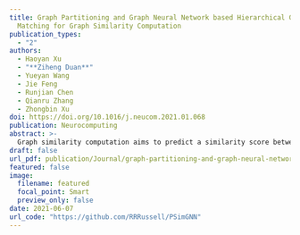 ```yaml
---
title: Graph Partitioning and Graph Neural Network based Hierarchical Graph
  Matching for Graph Similarity Computation
publication_types:
  - "2"
authors:
  - Haoyan Xu
  - "**Ziheng Duan**"
  - Yueyan Wang
  - Jie Feng
  - Runjian Chen
  - Qianru Zhang
  - Zhongbin Xu
doi: https://doi.org/10.1016/j.neucom.2021.01.068
publication: Neurocomputing
abstract: >-
  Graph similarity computation aims to predict a similarity score between one pair of graphs to facilitate downstream applications, such as finding the most similar chemical compounds similar to a query compound or Fewshot 3D Action Recognition. Recently, some graph similarity computation models based on neural networks have been proposed, which are either based on graph-level interaction or node-level comparison. However, when the number of nodes in the graph increases, it will inevitably bring about reduced representation ability or high computation cost. Motivated by this observation, we propose a graph partitioning and graph neural network-based model, called PSimGNN, to effectively resolve this issue. Specifically, each of the input graphs is partitioned into a set of subgraphs to extract the local structural features directly. Next, a novel graph neural network with an attention mechanism is designed to map each subgraph into an embedding vector. Some of these subgraph pairs are automatically selected for node-level comparison to supplement the subgraph-level embedding with fine-grained information. Finally, coarse-grained interaction information among subgraphs and fine-grained comparison information among nodes in different subgraphs are integrated to predict the final similarity score. Experimental results on graph datasets with different graph sizes demonstrate that PSimGNN outperforms state-of-the-art methods in graph similarity computation tasks using approximate Graph Edit Distance (GED) as the graph similarity metric.
draft: false
url_pdf: publication/Journal/graph-partitioning-and-graph-neural-network-based-hierarchical-graph-matching-for-graph-similarity-computation/1-s2.0-S0925231221001351-main.pdf
featured: false
image:
  filename: featured
  focal_point: Smart
  preview_only: false
date: 2021-06-07
url_code: "https://github.com/RRRussell/PSimGNN"
---
```

